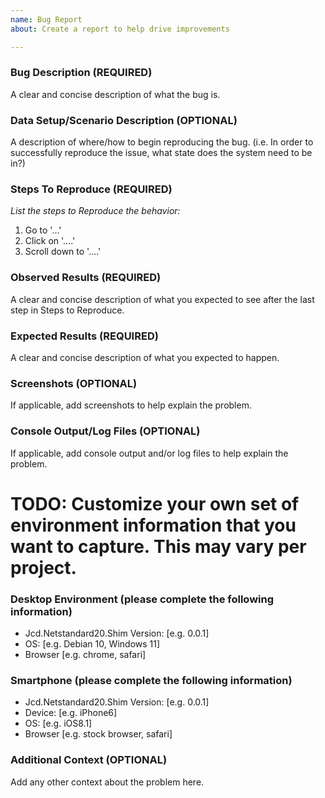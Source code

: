 ```yaml
---
name: Bug Report
about: Create a report to help drive improvements

---
```


### Bug Description (REQUIRED)

A clear and concise description of what the bug is.

### Data Setup/Scenario Description (OPTIONAL)

A description of where/how to begin reproducing the bug. (i.e. In order to successfully
reproduce the issue, what state does the system need to be in?)

### Steps To Reproduce (REQUIRED)

*List the steps to Reproduce the behavior:*
1. Go to '...'
2. Click on '....'
3. Scroll down to '....'

### Observed Results (REQUIRED)

A clear and concise description of what you expected to see after the last step in Steps to Reproduce.

### Expected Results (REQUIRED)

A clear and concise description of what you expected to happen.


### Screenshots (OPTIONAL)

If applicable, add screenshots to help explain the problem.

### Console Output/Log Files (OPTIONAL)

If applicable, add console output and/or log files to help explain the problem.


# TODO: Customize your own set of environment information that you want to capture. This may vary per project.

### Desktop Environment (please complete the following information)

- Jcd.Netstandard20.Shim Version: [e.g. 0.0.1]
- OS: [e.g. Debian 10, Windows 11]
- Browser [e.g. chrome, safari]

### Smartphone (please complete the following information)

- Jcd.Netstandard20.Shim Version: [e.g. 0.0.1]
- Device: [e.g. iPhone6]
- OS: [e.g. iOS8.1]
- Browser [e.g. stock browser, safari]

### Additional Context (OPTIONAL)

Add any other context about the problem here.
